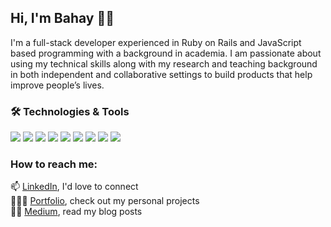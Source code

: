 ## Hi, I'm Bahay 👋🏼

I'm a full-stack developer experienced in Ruby on Rails and JavaScript based programming with a background in academia. I am passionate about using my technical skills along with my research and teaching background in both independent and collaborative settings to build products that help improve people’s lives. 

### 🛠 Technologies & Tools
![](https://img.shields.io/badge/JavaScript-skill?style=for-the-badge&logo=javascript&logoColor=yellow&color=gray)
![](https://img.shields.io/badge/Ruby-skill?style=for-the-badge&logo=ruby&logoColor=red&color=gray)
![](https://img.shields.io/badge/React-skill?style=for-the-badge&logo=react&logoColor=blue&color=gray)
![](https://img.shields.io/badge/Rails-skill?style=for-the-badge&logo=ruby-on-rails&logoColor=red&color=gray)
![](https://img.shields.io/badge/HTML-skill?style=for-the-badge&logo=html5&logoColor=orange&color=gray)
![](https://img.shields.io/badge/CSS-skill?style=for-the-badge&logo=css3&logoColor=blue&color=gray)
![](https://img.shields.io/badge/PostgeSQL-skill?style=for-the-badge&logo=postgresql&logoColor=blue&color=gray)
![](https://img.shields.io/badge/Git-skill?style=for-the-badge&logo=git&logoColor=red&color=gray)
![](https://img.shields.io/badge/Bootstrap-skill?style=for-the-badge&logo=bootstrap&logoColor=563d7c&color=gray)


### How to reach me:
📫 [LinkedIn](https://www.linkedin.com/in/bahay-gulle-bilgi/), I'd love to connect </br> 
👩🏼‍💻  [Portfolio](https://www.bahaygb.com/), check out my personal projects</br>
✍🏻  [Medium](https://medium.com/@bahayg), read my blog posts</br>




<!--
**bahayg/bahayg** is a ✨ _special_ ✨ repository because its `README.md` (this file) appears on your GitHub profile.
